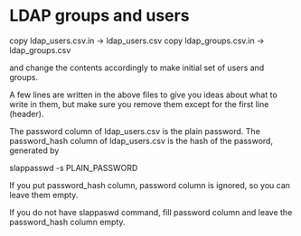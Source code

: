 # LDAP groups and users

copy ldap_users.csv.in  -> ldap_users.csv
copy ldap_groups.csv.in -> ldap_groups.csv

and change the contents accordingly to make initial set of users and groups.

A few lines are written in the above files to give you ideas about what to write in them, but make sure you remove them except for the first line (header).

The password column of ldap_users.csv is the plain password.
The password_hash column of ldap_users.csv is the hash of the password, generated by 

slappasswd -s PLAIN_PASSWORD

If you put password_hash column, password column is ignored, so you can leave them empty.

If you do not have slappaswd command, fill password column and leave the password_hash column empty.
